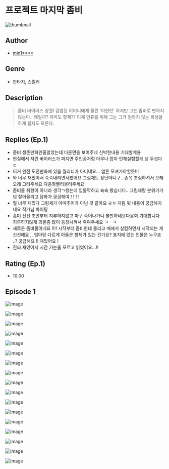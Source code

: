 # 프로젝트 마지막 좀비
![thumbnail](https://image-comic.pstatic.net/user_contents_data/challenge_comic/2023/05/24/359184/upload_7076906756561330480_480x623.jpeg)

## Author
- [min1****](https://comic.naver.com/artistTitle?id=359184)

## Genre
- 판타지, 스릴러

## Description
> 좀비 바이러스 창궐! 감염된 어머니에게 물린 '이현민' 하지만 그는 좀비로 변하지 않는다.. 왜일까? 아마도 항체?? 이제 인류를 위해 그는 그가 원하지 않는 희생을 하게 될지도 모른다.

## Replies (Ep.1)
- 좀비 생존만화인줄알았는데 다른면을 보여주네 신박한내용 기대할게용
- 현실에서 저런 바이러스가 퍼지면 주인공처럼 아무나 잡아 인체실험할게 넘 무섭다 ㄷ
- 이거 완전 도전만화에 있을 퀄리티가 아니네요… 얼른 모셔가야할듯!!!
- 와 너무 재밌어서 슉슉내리면서봤어요 그림체도 장난아니구…손목 조심하셔서 오래오래 그려주세요 다음화빨리올려주세요
- 좀비물 취향이 아니라 생각ㄱ했는데 입틀막하고 슉슉 봤습니다.. 그림체랑 분위기가 넘 잘어울리고 담화가 궁금해여 ! ! ! !
- 헐 너무 재밌다 그림체가 아마추어가 아닌 것 같아요 ㄹㅇ 지림 뒷 내용이 궁금해지네요 작가님 파이팅
- 흥미 진진 초반부터 지루하지않고 마구 죽어나가니 볼만하네요다음회 기대합니다. 지루하지않게 괴물좀 많이 등장시켜서 죽여주세요 ㅋㆍㅋ
- 새로운 좀비물이네요 !!!! 시작부터 좀비한테 물리고 배에서 실험하면서 시작되는 게 신선해요 ,, 엄마랑 다르게 아들은 항체가 있는 건가요? 표지에 있는 인물은 누구죠 ..? 궁금해요 !! 재밌어요 !
- 진짜 재밌어서 시간 가는줄 모르고 읽었어요...!!

## Rating (Ep.1)
- 10.00

## Episode 1
![image](https://image-comic.pstatic.net/user_contents_data/challenge_comic/2023/05/23/359184/upload_7306352860289251683.jpeg)

![image](https://image-comic.pstatic.net/user_contents_data/challenge_comic/2023/05/23/359184/upload_7017226579578467383.jpeg)

![image](https://image-comic.pstatic.net/user_contents_data/challenge_comic/2023/05/23/359184/upload_7377238384243192932.jpeg)

![image](https://image-comic.pstatic.net/user_contents_data/challenge_comic/2023/05/23/359184/upload_3761404201166595382.jpeg)

![image](https://image-comic.pstatic.net/user_contents_data/challenge_comic/2023/05/23/359184/upload_3991988290778706278.jpeg)

![image](https://image-comic.pstatic.net/user_contents_data/challenge_comic/2023/05/23/359184/upload_4121419514736031333.jpeg)

![image](https://image-comic.pstatic.net/user_contents_data/challenge_comic/2023/05/23/359184/upload_3559026119638410596.jpeg)

![image](https://image-comic.pstatic.net/user_contents_data/challenge_comic/2023/05/23/359184/upload_7305745023484650546.jpeg)

![image](https://image-comic.pstatic.net/user_contents_data/challenge_comic/2023/05/23/359184/upload_7077799581491618918.jpeg)

![image](https://image-comic.pstatic.net/user_contents_data/challenge_comic/2023/05/23/359184/upload_3631417960882712676.jpeg)

![image](https://image-comic.pstatic.net/user_contents_data/challenge_comic/2023/05/23/359184/upload_3617293441202205541.jpeg)

![image](https://image-comic.pstatic.net/user_contents_data/challenge_comic/2023/05/23/359184/upload_4121466987043185971.jpeg)

![image](https://image-comic.pstatic.net/user_contents_data/challenge_comic/2023/05/23/359184/upload_4063201459883620453.jpeg)

![image](https://image-comic.pstatic.net/user_contents_data/challenge_comic/2023/05/23/359184/upload_7003438493329275235.jpeg)

![image](https://image-comic.pstatic.net/user_contents_data/challenge_comic/2023/05/23/359184/upload_7076671469679359330.jpeg)

![image](https://image-comic.pstatic.net/user_contents_data/challenge_comic/2023/05/23/359184/upload_3991655130165765428.jpeg)

![image](https://image-comic.pstatic.net/user_contents_data/challenge_comic/2023/05/23/359184/upload_3847815915176473444.jpeg)
